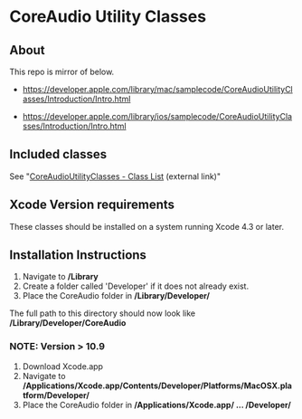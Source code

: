 
# CoreAudio Utility Classes

## About

This repo is mirror of below.

- https://developer.apple.com/library/mac/samplecode/CoreAudioUtilityClasses/Introduction/Intro.html

- https://developer.apple.com/library/ios/samplecode/CoreAudioUtilityClasses/Introduction/Intro.html


## Included classes

See "[CoreAudioUtilityClasses - Class List](http://atmarksharp.github.io/coreaudio-html/) (external link)"

## Xcode Version requirements

These classes should be installed on a system running Xcode 4.3 or later. 

## Installation Instructions

1. Navigate to **/Library**
2. Create a folder called 'Developer' if it does not already exist.
3. Place the CoreAudio folder in **/Library/Developer/**

The full path to this directory should now look like **/Library/Developer/CoreAudio**

### NOTE: Version > 10.9

1. Download Xcode.app
2. Navigate to **/Applications/Xcode.app/Contents/Developer/Platforms/MacOSX.platform/Developer/**
3. Place the CoreAudio folder in **/Applications/Xcode.app/ ... /Developer/**
